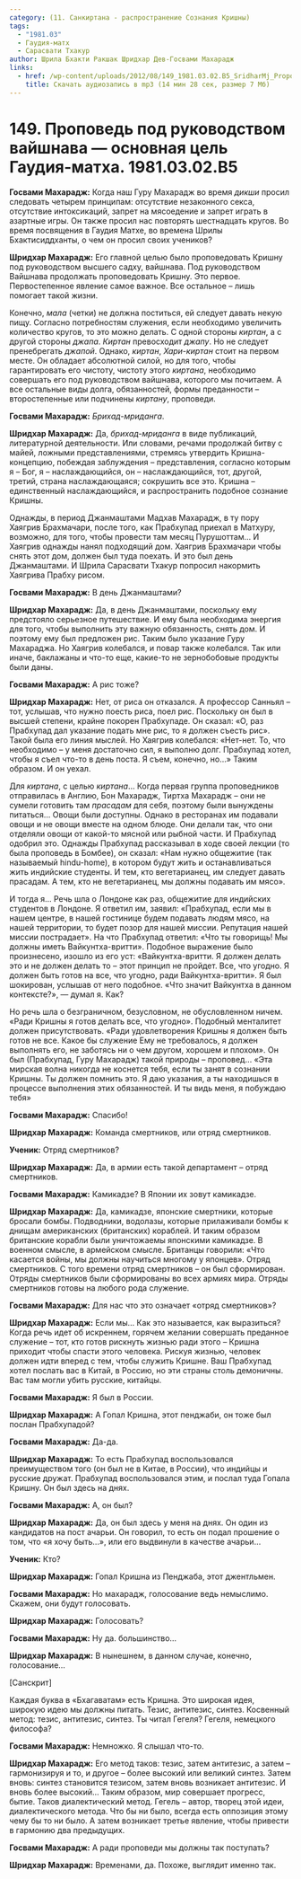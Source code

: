 ```yaml
---
category: (11. Санкиртана - распространение Сознания Кришны)
tags:
  - "1981.03"
  - Гаудия-матх
  - Сарасвати Тхакур
author: Шрила Бхакти Ракшак Шридхар Дев-Госвами Махарадж
links:
  - href: /wp-content/uploads/2012/08/149_1981.03.02.B5_SridharMj_Propoved_pod_rukovodstvom_vaishnava-osnovnaya_cel_Gaudiya-matha.mp3
    title: Скачать аудиозапись в mp3 (14 мин 28 сек, размер 7 Мб)
---
```


# 149. Проповедь под руководством вайшнава — основная цель Гаудия-матха. 1981.03.02.B5

**Госвами Махарадж:** Когда наш Гуру Махарадж во время *дикши* просил следовать четырем принципам: отсутствие незаконного секса, отсутствие интоксикаций, запрет на мясоедение и запрет играть в азартные игры. Он также просил нас повторять шестнадцать кругов. Во время посвящения в Гаудия Матхе, во времена Шрилы Бхактисиддханты, о чем он просил своих учеников?

**Шридхар Махарадж:** Его главной целью было проповедовать Кришну под руководством высшего садху, вайшнава. Под руководством Вайшнава продолжать проповедовать Кришну. Это первое. Первостепенное явление самое важное. Все остальное – лишь помогает такой жизни.

Конечно, *мала* (четки) не должна поститься, ей следует давать некую пищу. Согласно потребностям служения, если необходимо увеличить количество кругов, то это можно делать. С одной стороны *киртан*, а с другой стороны *джапа*. *Киртан* превосходит *джапу*. Но не следует пренебрегать *джапой*. Однако, *киртан*, *Хари-киртан* стоит на первом месте. Он обладает абсолютной силой, но для того, чтобы гарантировать его чистоту, чистоту этого *киртана*, необходимо совершать его под руководством вайшнава, которого мы почитаем. А все остальные виды долга, обязанностей, формы преданности – второстепенные или подчинены *киртану*, проповеди.

**Госвами Махарадж:** *Брихад-мриданга*.

**Шридхар Махарадж:** Да, *брихад-мриданга* в виде публикаций, литературной деятельности. Или словами, речами продолжай битву с майей, ложными представлениями, стремясь утвердить Кришна-концепцию, побеждая заблуждения – представления, согласно которым я – Бог, я – наслаждающийся, он – наслаждающийся, тот, другой, третий, страна наслаждающаяся; сокрушить все это. Кришна – единственный наслаждающийся, и распространить подобное сознание Кришны.

Однажды, в период Джанмаштами Мадхав Махарадж, в ту пору Хаягрив Брахмачари, после того, как Прабхупад приехал в Матхуру, возможно, для того, чтобы провести там месяц Пурушоттам… И Хаягрив однажды нанял подходящий дом. Хаягрив Брахмачари чтобы снять этот дом, должен был туда поехать. И это был день Джанмаштами. И Шрила Сарасвати Тхакур попросил накормить Хаягрива Прабху рисом.

**Госвами Махарадж:** В день Джанмаштами?

**Шридхар Махарадж:** Да, в день Джанмаштами, поскольку ему предстояло серьезное путешествие. И ему была необходима энергия для того, чтобы выполнить эту важную обязанность, снять дом. И поэтому ему был предложен рис. Таким было указание Гуру Махараджа. Но Хаягрив колебался, и повар также колебался. Так или иначе, баклажаны и что-то еще, какие-то не зернобобовые продукты были даны.

**Госвами Махарадж:** А рис тоже?

**Шридхар Махарадж:** Нет, от риса он отказался. А профессор Санньял – тот, услышав, что нужно поесть риса, поел рис. Поскольку он был в высшей степени, крайне покорен Прабхупаде. Он сказал: «О, раз Прабхупад дал указание подать мне рис, то я должен съесть рис». Такой была его линия мыслей. Но Хаягрив колебался: «Нет-нет. То, что необходимо – у меня достаточно сил, я выполню долг. Прабхупад хотел, чтобы я съел что-то в день поста. Я съем, конечно, но…» Таким образом. И он уехал.

Для *киртана*, с целью *киртана*… Когда первая группа проповедников отправилась в Англию, Бон Махарадж, Тиртха Махарадж – они не сумели готовить там *прасадам* для себя, поэтому были вынуждены питаться… Овощи были доступны. Однако в ресторанах им подавали овощи и не овощи вместе на одном блюде. Они делали так, что они отделяли овощи от какой-то мясной или рыбной части. И Прабхупад одобрил это. Однажды Прабхупад рассказывал в ходе своей лекции (то была проповедь в Бомбее), он сказал: «Нам нужно общежитие (так называемый hindu-home), в котором будут жить и останавливаться жить индийские студенты. И тем, кто вегетарианец, им следует давать прасадам. А тем, кто не вегетарианец, мы должны подавать им мясо».

И тогда я… Речь шла о Лондоне как раз, общежитие для индийских студентов в Лондоне. Я ответил им, заявил: «Прабхупад, если мы в нашем центре, в нашей гостинице будем подавать людям мясо, на нашей территории, то будет позор для нашей миссии. Репутация нашей миссии пострадает». На что Прабхупад ответил: «Что ты говорищь! Мы должны иметь Вайкунтха-вритти». Подобное выражение было произнесено, изошло из его уст: «Вайкунтха-вритти. Я должен делать это и не должен делать то – этот принцип не пройдет. Все, что угодно. Я должен быть готов на все, что угодно, ради Вайкунтха-вритти». Я был шокирован, услышав от него подобное. «Что значит Вайкунтха в данном контексте?», — думал я. Как?

Но речь шла о безграничном, безусловном, не обусловленном ничем. «Ради Кришны я готов делать все, что угодно». Подобный менталитет должен присутствовать. «Ради удовлетворения Кришны я должен быть готов не все. Какое бы служение Ему не требовалось, я должен выполнять его, не заботясь ни о чем другом, хорошем и плохом». Он был (Прабхупад, Гуру Махарадж) такой природы – проповед… «Эта мирская волна никогда не коснется тебя, если ты занят в сознании Кришны. Ты должен помнить это. Я даю указания, а ты находишься в процессе выполнения этих обязанностей. И ты видь меня, я побуждаю тебя»

**Госвами Махарадж:** Спасибо!

**Шридхар Махарадж:** Команда смертников, или отряд смертников.

**Ученик:** Отряд смертников?

**Шридхар Махарадж:** Да, в армии есть такой департамент – отряд смертников.

**Госвами Махарадж:** Камикадзе? В Японии их зовут камикадзе.

**Шридхар Махарадж:** Да, камикадзе, японские смертники, которые бросали бомбы. Подводники, водолазы, которые прилаживали бомбы к днищам американских (британских) кораблей. И таким образом британские корабли были уничтожаемы японскими камикадзе. В военном смысле, в армейском смысле. Британцы говорили: «Что касается войны, мы должны научиться многому у японцев». Отряд смертников. С того времени отряд смертников – он был сформирован. Отряды смертников были сформированы во всех армиях мира. Отряды смертников готовы на любого рода служение.

**Госвами Махарадж:** Для нас что это означает «отряд смертников»?

**Шридхар Махарадж:** Если мы… Как это называется, как выразиться? Когда речь идет об искреннем, горячем желании совершать преданное служение – тот, кто готов рискнуть жизнью ради этого – Кришна приходит чтобы спасти этого человека. Рискуя жизнью, человек должен идти вперед с тем, чтобы служить Кришне. Ваш Прабхупад хотел послать вас в Китай, в Россию, но эти страны столь демоничны. Вас там могли убить русские, китайцы.

**Госвами Махарадж:** Я был в России.

**Шридхар Махарадж:** А Гопал Кришна, этот пенджаби, он тоже был послан Прабхупадой?

**Госвами Махарадж:** Да-да.

**Шридхар Махарадж:** То есть Прабхупад воспользовался преимуществом того (он был не в Китае, в России), что индийцы и русские дружат. Прабхупад воспользовался этим, и послал туда Гопала Кришну. Он был здесь на днях.

**Госвами Махарадж:** А, он был?

**Шридхар Махарадж:** Да, он был здесь у меня на днях. Он один из кандидатов на пост ачарьи. Он говорил, то есть он подал прошение о том, что «я хочу быть…», или его выдвинули в качестве ачарьи…

**Ученик:** Кто?

**Шридхар Махарадж:** Гопал Кришна из Пенджаба, этот джентльмен.

**Госвами Махарадж:** Но махарадж, голосование ведь немыслимо. Скажем, они будут голосовать.

**Шридхар Махарадж:** Голосовать?

**Госвами Махарадж:** Ну да. большинство…

**Шридхар Махарадж:** В нынешнем, в данном случае, конечно, голосование…

[Санскрит]

Каждая буква в «Бхагаватам» есть Кришна. Это широкая идея, широкую идею мы должны питать. Тезис, антитезис, синтез. Косвенный метод: тезис, антитезис, синтез. Ты читал Гегеля? Гегеля, немецкого философа?

**Госвами Махарадж:** Немножко. Я слышал что-то.

**Шридхар Махарадж:** Его метод таков: тезис, затем антитезис, а затем – гармонизируя и то, и другое – более высокий или великий синтез. Затем вновь: синтез становится тезисом, затем вновь возникает антитезис. И вновь более высокий… Таким образом, мир совершает прогресс, бытие. Таков диалектический метод. Гегель – автор, творец этой идеи, диалектического метода. Что бы ни было, всегда есть оппозиция этому чему бы то ни было. А затем возникает третье явление, чтобы привести в гармонию два предыдущих.

**Госвами Махарадж:** А ради проповеди мы должны так поступать?

**Шридхар Махарадж:** Временами, да. Похоже, выглядит именно так.

